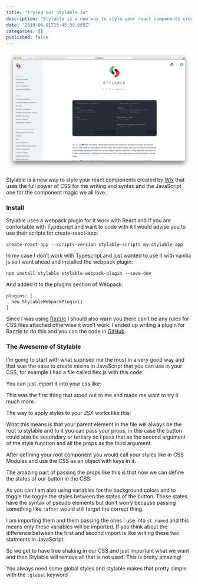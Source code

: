 ```yaml
---
title: "Trying out Stylable.io"
description: "Stylable is a new way to style your react components created by Wix that uses the full power of CSS for the writing and syntax and the…"
date: "2019-06-01T15:45:39.605Z"
categories: []
published: false
---
```


![](./asset-1.png)

Stylable is a new way to style your react components created by [Wix](https://www.wix.engineering/) that uses the full power of CSS for the writing and syntax and the JavaScript one for the component magic we all love.

### Install

  

Stylable uses a webpack plugin for it work with React and if you are confortable with Typescript and want to code with it I would advise you to use their scripts for create-react-app:

```
create-react-app --scripts-version stylable-scripts my-stylable-app
```

In my case I don’t work with Typescript and just wanted to use it with vanilla js so I want ahead and installed the webpack plugin:

```
npm install stylable stylable-webpack-plugin --save-dev
```

And added it to the plugins section of Webpack:

```
plugins: [
  new StylableWebpackPlugin()
]
```

Since I was using [Razzle](https://github.com/jaredpalmer/razzle) I should also warn you there can’t be any rules for CSS files attached otherwise it won’t work. I ended up writing a plugin for Razzle to do this and you can the code in [GitHub](https://github.com/yldio/razzle-plugin-stylable/blob/master/index.js).

### The Awesome of Stylable

I’m going to start with what suprised me the most in a very good way and that was the ease to create mixins in JavaScript that you can use in your CSS, for example I had a file called flex.js with this code:

You can just import it into your css like:

This was the first thing that stood out to me and made me want to try it much more.

The way to apply styles to your JSX works like this:

What this means is that your parent element in the file will always be the root to stylable and to it you can pass your props, in this case the button could also be secondary or tertiary so I pass that as the second argument of the style function and all the props as the third argument.

After defining your root component you would call your styles like in CSS Modules and use the CSS as an object with keys in it.

The amazing part of passing the props like this is that now we can define the states of our button in the CSS:

As you can I am also using variables for the background colors and to toggle the toggle the styles between the states of the button. These states have the syntax of pseudo elements but don’t worry because passing something like `:after` would still target the correct thing.

I am importing them and them passing the ones I use into `st-named` and this means only these variables will be imported. If you think about the difference between the first and second import is like writing these two statments in JavaScript:

So we get to have tree shaking in our CSS and just important what we want and then Stylable will remove all that is not used. This is pretty amazing!

You always need some global styles and stylable makes that pretty simple with the `:global` keyword